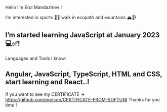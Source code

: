 Hello I’m Erol Mandazhiev  !

I’m interested in sports 🏋️‍♂️ walk in ecopath and мountains 🏔️🌳!

I’m started learning JavaScript at January 2023  💻✅!
----------------------------------------------
Languages and Tools I know:

Angular, JavaScript, TypeScript, HTML and CSS,
start learning and React..!
----------------------------------------------
If you want to see my CERTIFICATE -> https://github.com/erolcoo/CERTIFICATE-FROM-SOFTUNI 
Thanks for you time.!
